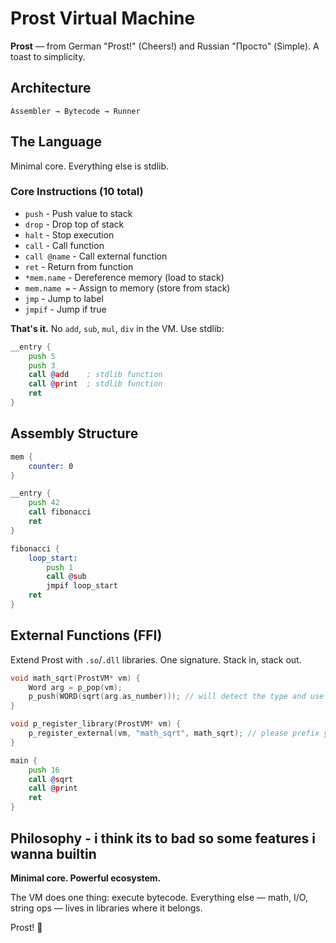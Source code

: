 # Prost Virtual Machine

**Prost** — from German "Prost!" (Cheers!) and Russian "Просто" (Simple). A toast to simplicity.

## Architecture

```
Assembler → Bytecode → Runner
```

## The Language

Minimal core. Everything else is stdlib.

### Core Instructions (10 total)

- `push` - Push value to stack
- `drop` - Drop top of stack
- `halt` - Stop execution
- `call` - Call function
- `call @name` - Call external function
- `ret` - Return from function
- `*mem.name` - Dereference memory (load to stack)
- `mem.name =` - Assign to memory (store from stack) 
- `jmp` - Jump to label
- `jmpif` - Jump if true

**That's it.** No `add`, `sub`, `mul`, `div` in the VM. Use stdlib:

```asm
__entry {
    push 5
    push 3
    call @add    ; stdlib function
    call @print  ; stdlib function
    ret
}
```

## Assembly Structure

```asm
mem {
    counter: 0
}

__entry {
    push 42
    call fibonacci
    ret
}

fibonacci {
    loop_start:
        push 1
        call @sub
        jmpif loop_start
    ret
}
```

## External Functions (FFI)

Extend Prost with `.so`/`.dll` libraries. One signature. Stack in, stack out.

```c
void math_sqrt(ProstVM* vm) {
    Word arg = p_pop(vm);
    p_push(WORD(sqrt(arg.as_number))); // will detect the type and use the right function
}

void p_register_library(ProstVM* vm) {
    p_register_external(vm, "math_sqrt", math_sqrt); // please prefix your functions with a specific prefix to avoid conflicts
}
```

```asm
main {
    push 16
    call @sqrt
    call @print
    ret
}
```

## Philosophy - i think its to bad so some features i wanna builtin

**Minimal core. Powerful ecosystem.**

The VM does one thing: execute bytecode. Everything else — math, I/O, string ops — lives in libraries where it belongs.

Prost! 🍻